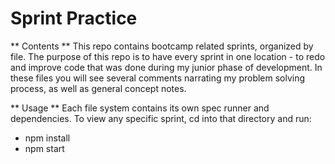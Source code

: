 # Sprint Practice

** Contents **
This repo contains bootcamp related sprints, organized by file. The purpose of this repo is to have every sprint in one location - to redo and improve code that was done during my junior phase of development. In these files you will see several comments narrating my problem solving process, as well as general concept notes.

** Usage **
Each file system contains its own spec runner and dependencies. To view any specific sprint, cd into that directory and run:
* npm install
* npm start
